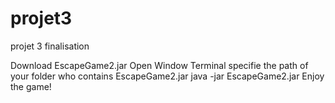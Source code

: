 # projet3
projet 3 finalisation


Download EscapeGame2.jar
Open Window Terminal
specifie the path of your folder who contains EscapeGame2.jar 
java -jar EscapeGame2.jar
Enjoy the game!

